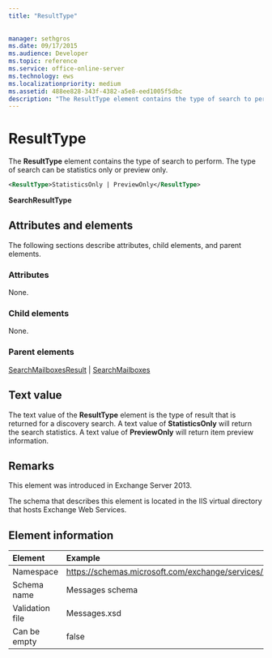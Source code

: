 ```yaml
---
title: "ResultType"
 
 
manager: sethgros
ms.date: 09/17/2015
ms.audience: Developer
ms.topic: reference
ms.service: office-online-server
ms.technology: ews
ms.localizationpriority: medium
ms.assetid: 488ee828-343f-4382-a5e8-eed1005f5dbc
description: "The ResultType element contains the type of search to perform. The type of search can be statistics only or preview only."
---
```


# ResultType

The **ResultType** element contains the type of search to perform. The type of search can be statistics only or preview only. 
  
```XML
<ResultType>StatisticsOnly | PreviewOnly</ResultType>
```

 **SearchResultType**
## Attributes and elements

The following sections describe attributes, child elements, and parent elements.
  
### Attributes

None.
  
### Child elements

None.
  
### Parent elements

[SearchMailboxesResult](searchmailboxesresult.md) | [SearchMailboxes](searchmailboxes.md)
  
## Text value

The text value of the **ResultType** element is the type of result that is returned for a discovery search. A text value of **StatisticsOnly** will return the search statistics. A text value of **PreviewOnly** will return item preview information. 
  
## Remarks

This element was introduced in Exchange Server 2013.
  
The schema that describes this element is located in the IIS virtual directory that hosts Exchange Web Services.
  
## Element information

| Element | Example |
|:-----|:-----|
|Namespace  <br/> |https://schemas.microsoft.com/exchange/services/2006/messages  <br/> |
|Schema name  <br/> |Messages schema  <br/> |
|Validation file  <br/> |Messages.xsd  <br/> |
|Can be empty  <br/> |false  <br/> |
   

